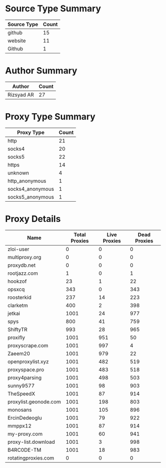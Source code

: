 # Source Type Summary

| Source Type | Count |
|-------------|-------|
| github | 15 |
| website | 11 |
| Github | 1 |


# Author Summary

| Author | Count |
|--------|-------|
| Rizsyad AR | 27 |


# Proxy Type Summary

| Proxy Type | Count |
|------------|-------|
| http | 21 |
| socks4 | 20 |
| socks5 | 22 |
| https | 14 |
| unknown | 4 |
| http_anonymous | 1 |
| socks4_anonymous | 1 |
| socks5_anonymous | 1 |


# Proxy Details

| Name | Total Proxies | Live Proxies | Dead Proxies |
|------|---------------|--------------|---------------|
| zloi-user | 0 | 0 | 0 |
| multiproxy.org | 0 | 0 | 0 |
| proxydb.net | 0 | 0 | 0 |
| rootjazz.com | 1 | 0 | 1 |
| hookzof | 23 | 1 | 22 |
| opsxcq | 343 | 0 | 343 |
| roosterkid | 237 | 14 | 223 |
| clarketm | 400 | 2 | 398 |
| jetkai | 1001 | 24 | 977 |
| spys | 800 | 41 | 759 |
| ShiftyTR | 993 | 28 | 965 |
| proxifly | 1001 | 951 | 50 |
| proxyscrape.com | 1001 | 997 | 4 |
| Zaeem20 | 1001 | 979 | 22 |
| openproxylist.xyz | 1001 | 482 | 519 |
| proxyspace.pro | 1001 | 483 | 518 |
| proxy4parsing | 1001 | 498 | 503 |
| sunny9577 | 1001 | 98 | 903 |
| TheSpeedX | 1001 | 87 | 914 |
| proxylist.geonode.com | 1001 | 198 | 803 |
| monosans | 1001 | 105 | 896 |
| ErcinDedeoglu | 1001 | 79 | 922 |
| mmppx12 | 1001 | 87 | 914 |
| my-proxy.com | 1001 | 60 | 941 |
| proxy-list.download | 1001 | 3 | 998 |
| B4RC0DE-TM | 1001 | 18 | 983 |
| rotatingproxies.com | 0 | 0 | 0 |
